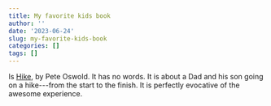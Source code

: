 ```yaml
---
title: My favorite kids book
author: ''
date: '2023-06-24'
slug: my-favorite-kids-book
categories: []
tags: []
---
```


Is [Hike](https://www.penguinrandomhouse.com/books/625637/hike-by-pete-oswald-illustrated-by-pete-oswald/), by Pete Oswold. It has no words. It is about a Dad and his son going on a hike---from the start to the finish. It is perfectly evocative of the awesome experience.